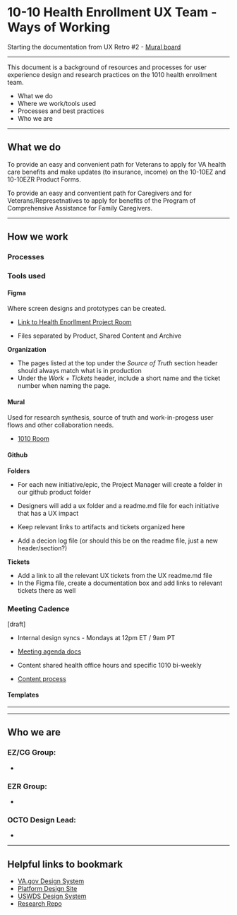 # 10-10 Health Enrollment UX Team - Ways of Working

Starting the documentation from UX Retro #2 - [Mural board](https://app.mural.co/t/departmentofveteransaffairs9999/m/departmentofveteransaffairs9999/1709744287345/b4e1721b91ff249571787e3e267a42ba9c4de18d?sender=uadf1ed7fe7c76f0914967329)

---


This document is a background of resources and processes for user experience design and research practices on the 1010 health enrollment team.

- What we do
- Where we work/tools used
- Processes and best practices
- Who we are

----

## What we do

To provide an easy and convenient path for Veterans to apply for VA health care benefits and make updates (to insurance, income) on the 10-10EZ and 10-10EZR Product Forms.

To provide an easy and conventient path for Caregivers and for Veterans/Represetnatives to apply for benefits of the Program of Comprehensive Assistance for Family Caregivers.

---

## How we work 


### Processes




### Tools used


#### Figma 
Where screen designs and prototypes can be created.   
- [Link to Health Enorllment Project Room](https://www.figma.com/files/team/1278375444205744118/project/175597680/Healthcare-Benefits-Applications?fuid=1070808939264105970)

- Files separated by Product, Shared Content and Archive

**Organization**
- The pages listed at the top under the _Source of Truth_ section header should always match what is in production
- Under the _Work + Tickets_ header, include a short name and the ticket number when naming the page.

#### Mural 
Used for research synthesis, source of truth and work-in-progess user flows and other collaboration needs. 

- [1010 Room](https://app.mural.co/invitation/room/1670613238628?code=a67c337f0cd645d18b1b99d77f3743e1&sender=uadf1ed7fe7c76f0914967329)


#### Github 

**Folders**
- For each new initiative/epic, the Project Manager will create a folder in our github product folder
- Designers will add a ux folder and a readme.md file for each initiative that has a UX impact
- Keep relevant links to artifacts and tickets organized here

- Add a decion log file (or should this be on the readme file, just a new header/section?)


**Tickets**
- Add a link to all the relevant UX tickets from the UX readme.md file
- In the Figma file, create a documentation box and add links to relevant tickets there as well



### Meeting Cadence

[draft]
- Internal design syncs - Mondays at 12pm ET / 9am PT
- [Meeting agenda docs](https://github.com/department-of-veterans-affairs/va.gov-team/blob/master/products/caregivers/design/design-weekly-sync-agenda.md)
- Content shared health office hours and specific 1010 bi-weekly


- [Content process](https://github.com/department-of-veterans-affairs/va.gov-team/blob/master/products/health-care/application/va-application/ux-team/content-process.md)


#### Templates


---




---

## Who we are

### EZ/CG Group:
- 

### EZR Group: 
- 

### OCTO Design Lead:
- 

---

## Helpful links to bookmark 
- [VA.gov Design System](https://design.va.gov/)
- [Platform Design Site](https://depo-platform-documentation.scrollhelp.site/research-design/design-at-va)
- [USWDS Design System](https://designsystem.digital.gov/)
- [Research Repo](https://github.com/department-of-veterans-affairs/va.gov-research-repository/projects/1)


